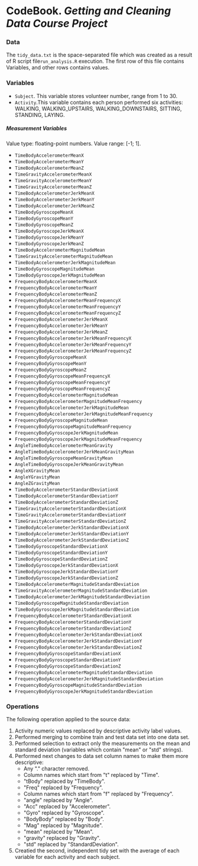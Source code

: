 # CodeBook. *Getting and Cleaning Data Course Project*

### Data
The `tidy_data.txt` is the space-separated file which was created as a result of R script file`run_analysis.R` execution.
The first row of this file contains Variables, and other rows contains values.

### Variables
- `Subject`. This variable stores volunteer number, range from 1 to 30.
- `Activity`.This variable contains each person performed six activities: WALKING, WALKING_UPSTAIRS, WALKING_DOWNSTAIRS, SITTING, STANDING, LAYING.
##### Measurement Variables
Value type: floating-point numbers.
Value range: [-1; 1].
- `TimeBodyAccelerometerMeanX`
- `TimeBodyAccelerometerMeanY`
- `TimeBodyAccelerometerMeanZ`
- `TimeGravityAccelerometerMeanX`
- `TimeGravityAccelerometerMeanY`
- `TimeGravityAccelerometerMeanZ`
- `TimeBodyAccelerometerJerkMeanX` 
- `TimeBodyAccelerometerJerkMeanY` 
- `TimeBodyAccelerometerJerkMeanZ` 
- `TimeBodyGyroscopeMeanX`
- `TimeBodyGyroscopeMeanY`
- `TimeBodyGyroscopeMeanZ`
- `TimeBodyGyroscopeJerkMeanX`
- `TimeBodyGyroscopeJerkMeanY`
- `TimeBodyGyroscopeJerkMeanZ`
- `TimeBodyAccelerometerMagnitudeMean`
- `TimeGravityAccelerometerMagnitudeMean`
- `TimeBodyAccelerometerJerkMagnitudeMean`
- `TimeBodyGyroscopeMagnitudeMean` </br>
- `TimeBodyGyroscopeJerkMagnitudeMean`
- `FrequencyBodyAccelerometerMeanX`
- `FrequencyBodyAccelerometerMeanY`
- `FrequencyBodyAccelerometerMeanZ`
- `FrequencyBodyAccelerometerMeanFrequencyX`
- `FrequencyBodyAccelerometerMeanFrequencyY`
- `FrequencyBodyAccelerometerMeanFrequencyZ`
- `FrequencyBodyAccelerometerJerkMeanX`
- `FrequencyBodyAccelerometerJerkMeanY`
- `FrequencyBodyAccelerometerJerkMeanZ`
- `FrequencyBodyAccelerometerJerkMeanFrequencyX`
- `FrequencyBodyAccelerometerJerkMeanFrequencyY`
- `FrequencyBodyAccelerometerJerkMeanFrequencyZ`
- `FrequencyBodyGyroscopeMeanX`
- `FrequencyBodyGyroscopeMeanY`
- `FrequencyBodyGyroscopeMeanZ`
- `FrequencyBodyGyroscopeMeanFrequencyX`
- `FrequencyBodyGyroscopeMeanFrequencyY`
- `FrequencyBodyGyroscopeMeanFrequencyZ`
- `FrequencyBodyAccelerometerMagnitudeMean`
- `FrequencyBodyAccelerometerMagnitudeMeanFrequency`
- `FrequencyBodyAccelerometerJerkMagnitudeMean` 
- `FrequencyBodyAccelerometerJerkMagnitudeMeanFrequency` 
- `FrequencyBodyGyroscopeMagnitudeMean`
- `FrequencyBodyGyroscopeMagnitudeMeanFrequency`
- `FrequencyBodyGyroscopeJerkMagnitudeMean`
- `FrequencyBodyGyroscopeJerkMagnitudeMeanFrequency`
- `AngleTimeBodyAccelerometerMeanGravity`
- `AngleTimeBodyAccelerometerJerkMeanGravityMean`
- `AngleTimeBodyGyroscopeMeanGravityMean`
- `AngleTimeBodyGyroscopeJerkMeanGravityMean`
- `AngleXGravityMean`
- `AngleYGravityMean`
- `AngleZGravityMean`
- `TimeBodyAccelerometerStandardDeviationX`
- `TimeBodyAccelerometerStandardDeviationY`
- `TimeBodyAccelerometerStandardDeviationZ`
- `TimeGravityAccelerometerStandardDeviationX`
- `TimeGravityAccelerometerStandardDeviationY`
- `TimeGravityAccelerometerStandardDeviationZ`
- `TimeBodyAccelerometerJerkStandardDeviationX`
- `TimeBodyAccelerometerJerkStandardDeviationY`
- `TimeBodyAccelerometerJerkStandardDeviationZ`
- `TimeBodyGyroscopeStandardDeviationX`
- `TimeBodyGyroscopeStandardDeviationY`
- `TimeBodyGyroscopeStandardDeviationZ`
- `TimeBodyGyroscopeJerkStandardDeviationX`
- `TimeBodyGyroscopeJerkStandardDeviationY`
- `TimeBodyGyroscopeJerkStandardDeviationZ`
- `TimeBodyAccelerometerMagnitudeStandardDeviation`
- `TimeGravityAccelerometerMagnitudeStandardDeviation`
- `TimeBodyAccelerometerJerkMagnitudeStandardDeviation`
- `TimeBodyGyroscopeMagnitudeStandardDeviation`
- `TimeBodyGyroscopeJerkMagnitudeStandardDeviation`
- `FrequencyBodyAccelerometerStandardDeviationX` 
- `FrequencyBodyAccelerometerStandardDeviationY`
- `FrequencyBodyAccelerometerStandardDeviationZ`
- `FrequencyBodyAccelerometerJerkStandardDeviationX`
- `FrequencyBodyAccelerometerJerkStandardDeviationY`
- `FrequencyBodyAccelerometerJerkStandardDeviationZ`
- `FrequencyBodyGyroscopeStandardDeviationX`
- `FrequencyBodyGyroscopeStandardDeviationY`
- `FrequencyBodyGyroscopeStandardDeviationZ`
- `FrequencyBodyAccelerometerMagnitudeStandardDeviation`
- `FrequencyBodyAccelerometerJerkMagnitudeStandardDeviation`
- `FrequencyBodyGyroscopeMagnitudeStandardDeviation`
- `FrequencyBodyGyroscopeJerkMagnitudeStandardDeviation`
### Operations
The following operation applied to the source data:
1. Activity numeric values replaced by descriptive activity label values.
2. Performed merging to combine train and test data set into one data set.
3. Performed selection to extract only the measurements on the mean and standard deviation (variables which contain "mean" or "std" strings).
4. Performed next changes to data set column names to make them more descriptive:
    - Any "." character removed.
    - Column names which start from "t" replaced by "Time".
    - "tBody" replaced by "TimeBody".
    - "Freq" replaced by "Frequency".
    - Column names which start from "f" replaced by "Frequency".
    - "angle" replaced by "Angle".
    - "Acc" replaced by "Accelerometer".
    - "Gyro" replaced by "Gyroscope".
    - "BodyBody" replaced by "Body".
    - "Mag" replaced by "Magnitude".
    - "mean" replaced by "Mean".
    - "gravity" replaced by "Gravity".
    - "std" replaced by "StandardDeviation".
5. Creatied the second, independent tidy set with the average of each variable for each activity and each subject. 
